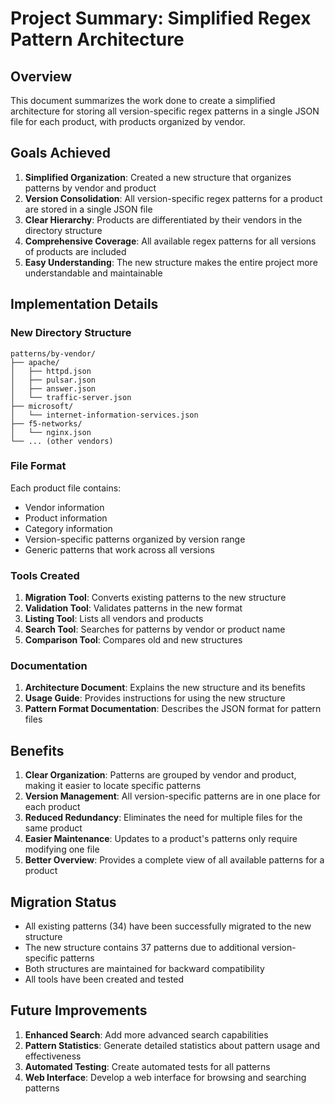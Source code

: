 # Project Summary: Simplified Regex Pattern Architecture

## Overview

This document summarizes the work done to create a simplified architecture for storing all version-specific regex patterns in a single JSON file for each product, with products organized by vendor.

## Goals Achieved

1. **Simplified Organization**: Created a new structure that organizes patterns by vendor and product
2. **Version Consolidation**: All version-specific regex patterns for a product are stored in a single JSON file
3. **Clear Hierarchy**: Products are differentiated by their vendors in the directory structure
4. **Comprehensive Coverage**: All available regex patterns for all versions of products are included
5. **Easy Understanding**: The new structure makes the entire project more understandable and maintainable

## Implementation Details

### New Directory Structure

```
patterns/by-vendor/
├── apache/
│   ├── httpd.json
│   ├── pulsar.json
│   ├── answer.json
│   └── traffic-server.json
├── microsoft/
│   └── internet-information-services.json
├── f5-networks/
│   └── nginx.json
└── ... (other vendors)
```

### File Format

Each product file contains:
- Vendor information
- Product information
- Category information
- Version-specific patterns organized by version range
- Generic patterns that work across all versions

### Tools Created

1. **Migration Tool**: Converts existing patterns to the new structure
2. **Validation Tool**: Validates patterns in the new format
3. **Listing Tool**: Lists all vendors and products
4. **Search Tool**: Searches for patterns by vendor or product name
5. **Comparison Tool**: Compares old and new structures

### Documentation

1. **Architecture Document**: Explains the new structure and its benefits
2. **Usage Guide**: Provides instructions for using the new structure
3. **Pattern Format Documentation**: Describes the JSON format for pattern files

## Benefits

1. **Clear Organization**: Patterns are grouped by vendor and product, making it easier to locate specific patterns
2. **Version Management**: All version-specific patterns are in one place for each product
3. **Reduced Redundancy**: Eliminates the need for multiple files for the same product
4. **Easier Maintenance**: Updates to a product's patterns only require modifying one file
5. **Better Overview**: Provides a complete view of all available patterns for a product

## Migration Status

- All existing patterns (34) have been successfully migrated to the new structure
- The new structure contains 37 patterns due to additional version-specific patterns
- Both structures are maintained for backward compatibility
- All tools have been created and tested

## Future Improvements

1. **Enhanced Search**: Add more advanced search capabilities
2. **Pattern Statistics**: Generate detailed statistics about pattern usage and effectiveness
3. **Automated Testing**: Create automated tests for all patterns
4. **Web Interface**: Develop a web interface for browsing and searching patterns